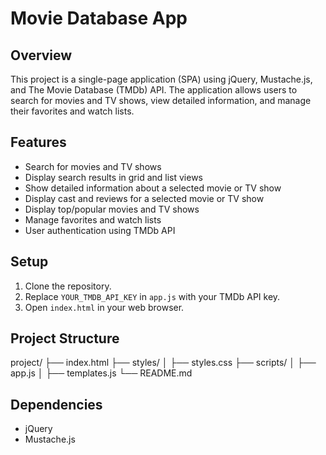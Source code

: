 # Movie Database App

## Overview
This project is a single-page application (SPA) using jQuery, Mustache.js, and The Movie Database (TMDb) API. The application allows users to search for movies and TV shows, view detailed information, and manage their favorites and watch lists.

## Features
- Search for movies and TV shows
- Display search results in grid and list views
- Show detailed information about a selected movie or TV show
- Display cast and reviews for a selected movie or TV show
- Display top/popular movies and TV shows
- Manage favorites and watch lists
- User authentication using TMDb API

## Setup
1. Clone the repository.
2. Replace `YOUR_TMDB_API_KEY` in `app.js` with your TMDb API key.
3. Open `index.html` in your web browser.

## Project Structure
project/
├── index.html
├── styles/
│ ├── styles.css
├── scripts/
│ ├── app.js
│ ├── templates.js
└── README.md
## Dependencies
- jQuery
- Mustache.js
